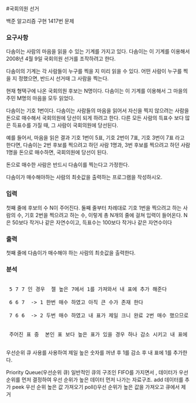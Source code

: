 #국회의원 선거
<p>
백준 알고리즘  구현 1417번 문제
</p>

### 요구사항
다솜이는 사람의 마음을 읽을 수 있는 기계를 가지고 있다. 다솜이는 이 기계를 이용해서 2008년 4월 9일 국회의원 선거를 조작하려고 한다.

다솜이의 기계는 각 사람들이 누구를 찍을 지 미리 읽을 수 있다. 어떤 사람이 누구를 찍을 지 정했으면, 반드시 선거때 그 사람을 찍는다.

현재 형택구에 나온 국회의원 후보는 N명이다. 다솜이는 이 기계를 이용해서 그 마을의 주민 M명의 마음을 모두 읽었다.

다솜이는 기호 1번이다. 다솜이는 사람들의 마음을 읽어서 자신을 찍지 않으려는 사람을 돈으로 매수해서 국회의원에 당선이 되게 하려고 한다. 다른 모든 사람의 득표수 보다 많은 득표수를 가질 때, 그 사람이 국회의원에 당선된다.

예를 들어서, 마음을 읽은 결과 기호 1번이 5표, 기호 2번이 7표, 기호 3번이 7표 라고 한다면, 다솜이는 2번 후보를 찍으려고 하던 사람 1명과, 3번 후보를 찍으려고 하던 사람 1명을 돈으로 매수하면, 국회의원에 당선이 된다.

돈으로 매수한 사람은 반드시 다솜이를 찍는다고 가정한다.

다솜이가 매수해야하는 사람의 최솟값을 출력하는 프로그램을 작성하시오.
### 입력
첫째 줄에 후보의 수 N이 주어진다. 둘째 줄부터 차례대로 기호 1번을 찍으려고 하는 사람의 수, 기호 2번을 찍으려고 하는 수, 이렇게 총 N개의 줄에 걸쳐 입력이 들어온다. N은 50보다 작거나 같은 자연수이고, 득표수는 100보다 작거나 같은 자연수이다
### 출력
첫째 줄에 다솜이가 매수해야 하는 사람의 최솟값을 출력한다.


### 분석
<pre>

 5 7 7 인 경우  젤 높은 7에서 1를 가져와서 내 표에 추가 해준다
 
 6 6 7  -> 1 한번 매수 하였고 아직 큰 수가 존재 한다
  
 7 6 6  -> 2 두번 매수 하였고 내 표가 제일 크니 완료 2번 매수 했으므로 2를 출력
 
 
 주어진 표 중  본인 표 보다 높은 표가 있을 경우 하나 감소 시키고 내 표에 +1하는 것을 반복 후 내 표가 제일 커지면 증가 시킨 회수를 출력하고 종료한다.
 </pre>
 우선순위 큐 사용를 사용하여 제일 높은 숫자를 꺼낸 후 1를 감소 후 내 표에 1를 추가한다.
 
 
 Priority Queue(우선순위 큐)
 일반적인 큐의 구조인 FIFO를 가지면서 , 데이터가 우선순위를 먼저 결정하여 우선 순위가 높은 데이터 먼저 나가는 자료구조.
 add 데이터를 추가
 peek 우선 순위 높은 값 가져오기
 poll()우선 순위가 높은 값을 가져오고 큐에서 제거